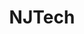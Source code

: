 ---
title: NJTech
crosslinks:
- Turd
- science
- Futurology
- xkcd
- gamingnews
- languagelearning
- EveryonesAShill
- iamverysmart
- cscareerquestions
- dankmemes
---